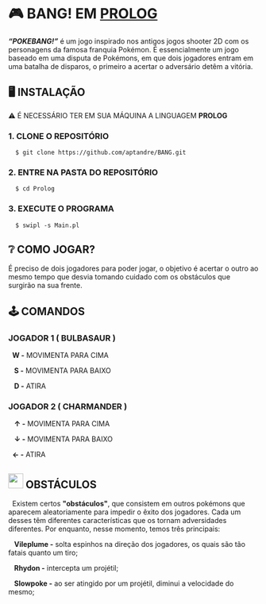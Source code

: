 
# 🎮 BANG! EM [PROLOG]()

_**“POKEBANG!”**_ é um jogo inspirado nos antigos jogos shooter 2D com os personagens da famosa franquia Pokémon. É essencialmente um jogo baseado em uma disputa de Pokémons, em que dois jogadores entram em uma batalha de disparos, o primeiro a acertar o adversário detêm a vitória.

## 🖥️ INSTALAÇÃO

⚠️ É NECESSÁRIO TER EM SUA MÁQUINA A LINGUAGEM **PROLOG**

### 1. CLONE O REPOSITÓRIO 
```
  $ git clone https://github.com/aptandre/BANG.git
```
### 2. ENTRE NA PASTA DO REPOSITÓRIO 
```
  $ cd Prolog
```
### 3. EXECUTE O PROGRAMA
```
  $ swipl -s Main.pl
```

## ❔ COMO JOGAR?
 É preciso de dois jogadores para poder jogar, o objetivo é acertar o outro ao mesmo tempo que desvia tomando cuidado com os obstáculos que surgirão na sua frente.

## 🕹️ COMANDOS

### JOGADOR 1 ( BULBASAUR )

&nbsp;&nbsp;**W -** MOVIMENTA PARA CIMA

&nbsp;&nbsp;&nbsp;**S -** MOVIMENTA PARA BAIXO

&nbsp;&nbsp;&nbsp;**D -** ATIRA

### JOGADOR 2 ( CHARMANDER )

&nbsp;&nbsp;&nbsp;**↑ -** MOVIMENTA PARA CIMA

&nbsp;&nbsp;&nbsp;**↓ -** MOVIMENTA PARA BAIXO

&nbsp;&nbsp;**← -** ATIRA


## <img src="https://cdn-icons-png.flaticon.com/512/188/188918.png?w=826&t=st=1657547419~exp=1657548019~hmac=fb3e922e92807a21bb9cf2c1a3a453e3b7d45432045977b093ac344f4a23b03f" width=30px> OBSTÁCULOS

<p>&nbsp; Existem certos <strong>"obstáculos"</strong>, que consistem em outros pokémons que aparecem aleatoriamente para impedir o êxito dos jogadores. Cada um desses têm diferentes características que os tornam adversidades diferentes. Por enquanto, nesse momento, temos três principais: </p>

&nbsp;&nbsp;&nbsp;**Vileplume -** solta espinhos na direção dos jogadores, os quais são tão fatais quanto um tiro;

&nbsp;&nbsp;&nbsp;**Rhydon -** intercepta um projétil;

&nbsp;&nbsp;&nbsp;**Slowpoke -** ao ser atingido por um projétil, diminui a velocidade do mesmo;
